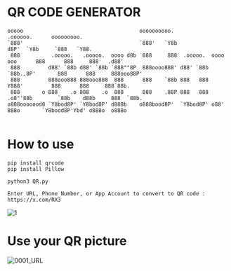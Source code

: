 # QR CODE GENERATOR

```
ooooo                                     oooooooooo.                               .oooooo.      ooooooooo.   
`888'                                     `888'   `Y8b                             d8P'  `Y8b     `888   `Y88. 
 888          .ooooo.   .ooooo.  oooo d8b  888     888  .ooooo.  oooo    ooo      888      888     888   .d88' 
 888         d88' `88b d88' `88b `888""8P  888oooo888' d88' `88b  `88b..8P'       888      888     888ooo88P'  
 888         888ooo888 888ooo888  888      888    `88b 888   888    Y888'         888      888     888`88b.    
 888       o 888    .o 888    .o  888      888    .88P 888   888  .o8"'88b        `88b    d88b     888  `88b.  
o888ooooood8 `Y8bod8P' `Y8bod8P' d888b    o888bood8P'  `Y8bod8P' o88'   888o       `Y8bood8P'Ybd' o888o  o888o 
                                                                                                                                
```


# How to use
```
pip install qrcode
pip install Pillow

python3 QR.py

Enter URL, Phone Number, or App Account to convert to QR code : https://x.com/RX3 
```

![1](https://github.com/LeerBox/QR-Code-generator/assets/127865341/05357fa3-79dc-4a14-b550-2334e7735dce)



# Use your QR picture

![0001_URL](https://github.com/LeerBox/QR-Code-generator/assets/127865341/3fc3f2c2-e0b0-4d0c-922d-3b2a29003c12)

